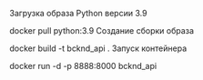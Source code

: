 Загрузка образа Python версии 3.9

docker pull python:3.9
Создание сборки образа

docker build -t bcknd_api .
Запуск контейнера

docker run -d -p 8888:8000 bcknd_api
